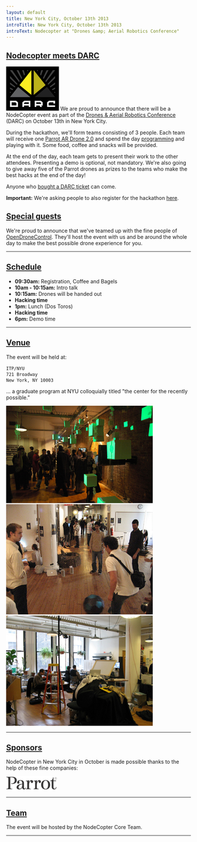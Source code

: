 ```yaml
---
layout: default
title: New York City, October 13th 2013
introTitle: New York City, October 13th 2013
introText: Nodecopter at "Drones &amp; Aerial Robotics Conference"
---
```


<h2 id="intro"><a href="#intro">Nodecopter meets DARC</a></h2>

<img src="/img/darc_logo.png" class="inset-right" width="144" height="120" />
We are proud to announce that there will be a NodeCopter event as part of the <a href="https://droneconference.org">Drones & Aerial Robotics Conference</a> (DARC) on October 13th in New York City.

During the hackathon, we'll form teams consisting of 3 people. Each team will receive one <a href="http://ardrone2.parrot.com/">Parrot AR Drone 2.0</a> and spend the day <a href="https://github.com/felixge/node-ar-drone">programming</a> and playing with it. Some food, coffee and snacks will be provided.

At the end of the day, each team gets to present their work to the other attendees. Presenting a demo is optional, not mandatory.
We're also going to give away five of the Parrot drones as prizes to the teams who make the best hacks at the end of the day!

Anyone who <a href="https://droneconference.org/register/">bought a DARC ticket</a> can come.

<strong>Important:</strong> We're asking people to also register for the hackathon <a href="http://www.eventbrite.com/event/8293334587">here</a>.

<h2 id="special_guests"><a href="#special_guests">Special guests</a></h2>

We're proud to announce that we've teamed up with the fine people of [OpenDroneControl](http://opendronecontrol.org). They'll
host the event with us and be around the whole day to make the best possible
drone experience for you.

<hr>

<h2 id="schedule"><a href="#schedule">Schedule</a></h2>

<ul>
  <li><strong>09:30am:</strong> Registration, Coffee and Bagels</li>
  <li><strong>10am - 10:15am:</strong> Intro talk</li>
  <li><strong>10:15am:</strong> Drones will be handed out</li>
  <li><strong>Hacking time</strong></li>
  <li><strong>1pm:</strong> Lunch (Dos Toros)</li>
  <li><strong>Hacking time</strong></li>
  <li><strong>6pm:</strong> Demo time</li>
</ul>

<hr>

<h2 id="venue"><a href="#venue">Venue</a></h2>

The event will be held at:

```
ITP/NYU
721 Broadway
New York, NY 10003
```

... a graduate program at NYU colloquially titled "the center for the recently possible."

<img src="/img/venue_itp_nyc_1.jpg" width="400" height="265" />

<img src="/img/venue_itp_nyc_2.jpg" width="400" height="300" />

<img src="/img/venue_itp_nyc_3.jpg" width="400" height="300" />

<hr>

<h2 id="sponsors"><a href="#sponsors">Sponsors</a></h2>

<p>NodeCopter in New York City in October is made possible thanks to the help of these fine companies:</p>

<section class="sponsors">
  <a href="http://parrot.com"><img src="/img/sponsors/parrot.png" /></a>
</section>

<hr>

<h2 id="team"><a href="#team">Team</a></h2>

The event will be hosted by the NodeCopter Core Team.

<hr>
